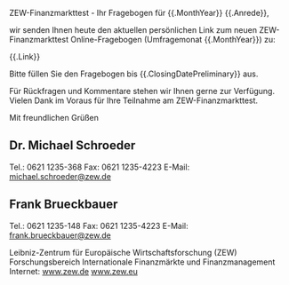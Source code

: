 ZEW-Finanzmarkttest - Ihr Fragebogen für {{.MonthYear}}
{{.Anrede}},

wir senden Ihnen heute den aktuellen persönlichen Link 
zum neuen ZEW-Finanzmarkttest Online-Fragebogen (Umfragemonat {{.MonthYear}}) zu:

{{.Link}}

Bitte füllen Sie den Fragebogen bis {{.ClosingDatePreliminary}} aus. 

Für Rückfragen und Kommentare stehen wir Ihnen gerne zur Verfügung. 
Vielen Dank im Voraus für Ihre Teilnahme am ZEW-Finanzmarkttest.

Mit freundlichen Grüßen

Dr. Michael Schroeder
--
Tel.: 0621 1235-368
Fax: 0621 1235-4223
E-Mail: michael.schroeder@zew.de


Frank Brueckbauer
--
Tel.: 0621 1235-148
Fax: 0621 1235-4223
E-Mail: frank.brueckbauer@zew.de


Leibniz-Zentrum für Europäische Wirtschaftsforschung (ZEW)
Forschungsbereich Internationale Finanzmärkte und Finanzmanagement
Internet: www.zew.de www.zew.eu
